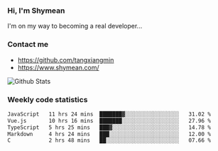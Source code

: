 ### Hi, I'm Shymean

I'm on my way to becoming a real developer...

### Contact me

- <https://github.com/tangxiangmin>
- <https://www.shymean.com/>

![Github Stats](https://github-readme-stats.vercel.app/api?username=tangxiangmin&show_icons=true&theme=dark)


###  Weekly code statistics

<!--START_SECTION:waka-->

```txt
JavaScript   11 hrs 24 mins  ███████▓░░░░░░░░░░░░░░░░░   31.02 %
Vue.js       10 hrs 16 mins  ███████░░░░░░░░░░░░░░░░░░   27.96 %
TypeScript   5 hrs 25 mins   ███▓░░░░░░░░░░░░░░░░░░░░░   14.78 %
Markdown     4 hrs 24 mins   ███░░░░░░░░░░░░░░░░░░░░░░   12.00 %
C            2 hrs 48 mins   ██░░░░░░░░░░░░░░░░░░░░░░░   07.66 %
```

<!--END_SECTION:waka-->
